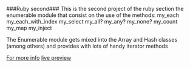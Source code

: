 ###Ruby second###
This is the second project of the ruby section the enumerable module that consist on the use of the methods:
my_each
my_each_with_index
my_select
my_all?
my_any?
my_none?
my_count
my_map
my_inject

The Enumerable module  gets mixed into the Array and Hash classes (among others) and provides  with lots of handy iterator methods

[For more info](https://www.theodinproject.com/courses/ruby-programming/lessons/advanced-building-blocks)
[live preview](https://github.com/lhscar56/ruby-second/blob/enumerable/enumerable.rb)
